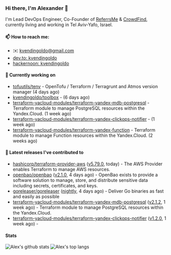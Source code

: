 ### Hi there, I'm Alexander 👋

I'm Lead DevOps Engineer, Co-Founder of [ReferrsMe](https://referrs.me/) & [CrowdFind](https://crowdfind.ai/), currently living and working in Tel Aviv-Yafo, Israel.

#### 📫 How to reach me:

- ✉️ kvendingoldo@gmail.com
- [dev.to: kvendingoldo](https://dev.to/kvendingoldo)
- [hackernoon: kvendingoldo](https://hackernoon.com/u/kvendingoldo)

#### 👷 Currently working on


- [tofuutils/tenv](https://github.com/tofuutils/tenv) - OpenTofu / Terraform / Terragrunt and Atmos version manager (4 days ago)
- [kvendingoldo/toolbox](https://github.com/kvendingoldo/toolbox) -  (6 days ago)
- [terraform-yacloud-modules/terraform-yandex-mdb-postgresql](https://github.com/terraform-yacloud-modules/terraform-yandex-mdb-postgresql) - Terraform module to manage PostgreSQL resources within the Yandex.Cloud. (1 week ago)
- [terraform-yacloud-modules/terraform-yandex-clickops-notifier](https://github.com/terraform-yacloud-modules/terraform-yandex-clickops-notifier) -  (1 week ago)
- [terraform-yacloud-modules/terraform-yandex-function](https://github.com/terraform-yacloud-modules/terraform-yandex-function) - Terraform module to manage Function resources within the Yandex.Cloud. (2 weeks ago)

#### 🔭 Latest releases I've contributed to

- [hashicorp/terraform-provider-aws](https://github.com/hashicorp/terraform-provider-aws) ([v5.79.0](https://github.com/hashicorp/terraform-provider-aws/releases/tag/v5.79.0), today) - The AWS Provider enables Terraform to manage AWS resources.
- [openbao/openbao](https://github.com/openbao/openbao) ([v2.1.0](https://github.com/openbao/openbao/releases/tag/v2.1.0), 4 days ago) - OpenBao exists to provide a software solution to manage, store, and distribute sensitive data including secrets, certificates, and keys.
- [goreleaser/goreleaser](https://github.com/goreleaser/goreleaser) ([nightly](https://github.com/goreleaser/goreleaser/releases/tag/nightly), 4 days ago) - Deliver Go binaries as fast and easily as possible
- [terraform-yacloud-modules/terraform-yandex-mdb-postgresql](https://github.com/terraform-yacloud-modules/terraform-yandex-mdb-postgresql) ([v2.1.2](https://github.com/terraform-yacloud-modules/terraform-yandex-mdb-postgresql/releases/tag/v2.1.2), 1 week ago) - Terraform module to manage PostgreSQL resources within the Yandex.Cloud.
- [terraform-yacloud-modules/terraform-yandex-clickops-notifier](https://github.com/terraform-yacloud-modules/terraform-yandex-clickops-notifier) ([v1.2.0](https://github.com/terraform-yacloud-modules/terraform-yandex-clickops-notifier/releases/tag/v1.2.0), 1 week ago) - 

#### Stats

![Alex's github stats](https://github-readme-stats.vercel.app/api?username=kvendingoldo&show_icons=true&theme=default&disable_animations=true&count_private=true&hide_rank=true&include_all_commits=true&custom_title=GitHub%20Stats&line_height=20)
![Alex's top langs](https://github-readme-stats.vercel.app/api/top-langs/?username=kvendingoldo&hide=tex,html,hcl,css,jupyter%20notebook&layout=compact)
